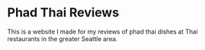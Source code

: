 # Phad Thai Reviews

This is a website I made for my reviews of phad thai dishes at Thai restaurants in the greater Seattle area.
